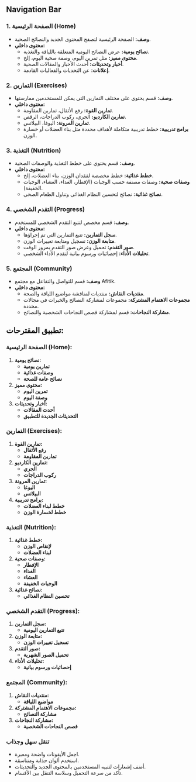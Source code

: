 
## Navigation Bar

### 1. الصفحة الرئيسية (Home)
- **وصف:** الصفحة الرئيسية لتصفح المحتوى الجديد والنصائح الصحية.
- **محتوى داخلي:**
  - **نصائح يومية:** عرض النصائح اليومية المتعلقة باللياقة والتغذية.
  - **محتوى مميز:** مثل تمرين اليوم، وصفة صحية اليوم، إلخ.
  - **أخبار وتحديثات:** أحدث الأخبار والمقالات الصحية.
  - **إعلانات:** عن التحديات والفعاليات القادمة.

### 2. التمارين (Exercises)
- **وصف:** قسم يحتوي على مختلف التمارين التي يمكن للمستخدمين ممارستها.
- **محتوى داخلي:**
  - **تمارين القوة:** رفع الأثقال، تمارين المقاومة.
  - **تمارين الكارديو:** الجري، ركوب الدراجات، الرقص.
  - **تمارين المرونة:** اليوغا، البيلاتس.
  - **برامج تدريبية:** خطط تدريبية متكاملة لأهداف محددة مثل بناء العضلات أو خسارة الوزن.

### 3. التغذية (Nutrition)
- **وصف:** قسم يحتوي على خطط التغذية والوصفات الصحية.
- **محتوى داخلي:**
  - **خطط غذائية:** خطط مخصصة لفقدان الوزن، بناء العضلات، إلخ.
  - **وصفات صحية:** وصفات مصنفة حسب الوجبات (الإفطار، الغداء، العشاء، الوجبات الخفيفة).
  - **نصائح غذائية:** نصائح لتحسين النظام الغذائي وتناول الطعام الصحي.

### 4. التقدم الشخصي (Progress)
- **وصف:** قسم مخصص لتتبع التقدم الشخصي للمستخدم.
- **محتوى داخلي:**
  - **سجل التمارين:** تتبع التمارين التي تم إجراؤها.
  - **متابعة الوزن:** تسجيل ومتابعة تغييرات الوزن.
  - **صور التقدم:** تحميل وعرض صور التقدم بمرور الوقت.
  - **تحليلات الأداء:** إحصائيات ورسوم بيانية لتقدم الأداء الشخصي.

### 5. المجتمع (Community)
- **وصف:** قسم للتواصل والتفاعل مع مجتمع Afitik.
- **محتوى داخلي:**
  - **منتديات النقاش:** منتديات لمناقشة مواضيع اللياقة والصحة.
  - **مجموعات الاهتمام المشتركة:** مجموعات لمشاركة النصائح والخبرات في مجالات محددة.
  - **مشاركة النجاحات:** قسم لمشاركة قصص النجاحات الشخصية والنصائح.

## تطبيق المقترحات:

### الصفحة الرئيسية (Home):
1. **نصائح يومية:** 
   - **تمارين يومية**
   - **وصفات غذائية**
   - **نصائح عامة للصحة**
2. **محتوى مميز:** 
   - **تمرين اليوم**
   - **وصفة اليوم**
3. **أخبار وتحديثات:** 
   - **أحدث المقالات**
   - **التحديثات الجديدة للتطبيق**

### التمارين (Exercises):
1. **تمارين القوة:** 
   - **رفع الأثقال**
   - **تمارين المقاومة**
2. **تمارين الكارديو:** 
   - **الجري**
   - **ركوب الدراجات**
3. **تمارين المرونة:** 
   - **اليوغا**
   - **البيلاتس**
4. **برامج تدريبية:** 
   - **خطط لبناء العضلات**
   - **خطط لخسارة الوزن**

### التغذية (Nutrition):
1. **خطط غذائية:** 
   - **لإنقاص الوزن**
   - **لبناء العضلات**
2. **وصفات صحية:** 
   - **الإفطار**
   - **الغداء**
   - **العشاء**
   - **الوجبات الخفيفة**
3. **نصائح غذائية:** 
   - **تحسين النظام الغذائي**

### التقدم الشخصي (Progress):
1. **سجل التمارين:** 
   - **تتبع التمارين اليومية**
2. **متابعة الوزن:** 
   - **تسجيل تغييرات الوزن**
3. **صور التقدم:** 
   - **تحميل الصور الشهرية**
4. **تحليلات الأداء:** 
   - **إحصائيات ورسوم بيانية**

### المجتمع (Community):
1. **منتديات النقاش:** 
   - **مواضيع اللياقة**
2. **مجموعات الاهتمام المشتركة:** 
   - **مشاركة النصائح**
3. **مشاركة النجاحات:** 
   - **قصص النجاحات الشخصية**

### تنقل سهل وجذاب
- اجعل الأيقونات واضحة ومعبرة.
- استخدم ألوان جذابة ومتناسقة.
- أضف إشعارات لتنبيه المستخدمين بالمحتوى الجديد والتحديثات.
- تأكد من سرعة التحميل وسلاسة التنقل بين الأقسام.